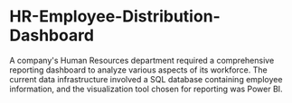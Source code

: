 # HR-Employee-Distribution-Dashboard
A company's Human Resources department required a comprehensive reporting dashboard to analyze various aspects of its workforce. The current data infrastructure involved a SQL database containing employee information, and the visualization tool chosen for reporting was Power BI.
